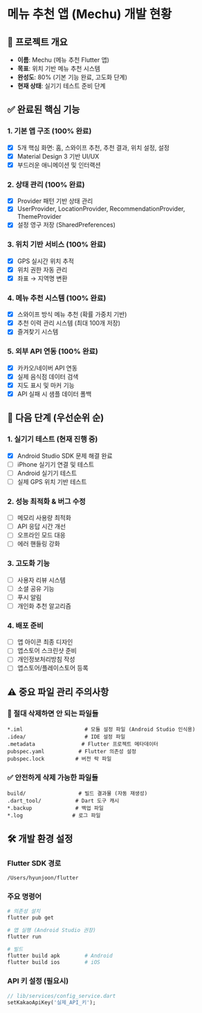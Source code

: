 # 메뉴 추천 앱 (Mechu) 개발 현황

## 🎯 프로젝트 개요
- **이름**: Mechu (메뉴 추천 Flutter 앱)
- **목표**: 위치 기반 메뉴 추천 시스템
- **완성도**: 80% (기본 기능 완료, 고도화 단계)
- **현재 상태**: 실기기 테스트 준비 단계

## ✅ 완료된 핵심 기능
### 1. 기본 앱 구조 (100% 완료)
- [x] 5개 핵심 화면: 홈, 스와이프 추천, 추천 결과, 위치 설정, 설정
- [x] Material Design 3 기반 UI/UX
- [x] 부드러운 애니메이션 및 인터랙션

### 2. 상태 관리 (100% 완료)  
- [x] Provider 패턴 기반 상태 관리
- [x] UserProvider, LocationProvider, RecommendationProvider, ThemeProvider
- [x] 설정 영구 저장 (SharedPreferences)

### 3. 위치 기반 서비스 (100% 완료)
- [x] GPS 실시간 위치 추적
- [x] 위치 권한 자동 관리
- [x] 좌표 → 지역명 변환

### 4. 메뉴 추천 시스템 (100% 완료)
- [x] 스와이프 방식 메뉴 추천 (확률 가중치 기반)
- [x] 추천 이력 관리 시스템 (최대 100개 저장)
- [x] 즐겨찾기 시스템

### 5. 외부 API 연동 (100% 완료)
- [x] 카카오/네이버 API 연동
- [x] 실제 음식점 데이터 검색
- [x] 지도 표시 및 마커 기능
- [x] API 실패 시 샘플 데이터 폴백

## 🎯 다음 단계 (우선순위 순)

### 1. 실기기 테스트 (현재 진행 중)
- [x] Android Studio SDK 문제 해결 완료
- [ ] iPhone 실기기 연결 및 테스트
- [ ] Android 실기기 테스트
- [ ] 실제 GPS 위치 기반 테스트

### 2. 성능 최적화 & 버그 수정
- [ ] 메모리 사용량 최적화
- [ ] API 응답 시간 개선
- [ ] 오프라인 모드 대응
- [ ] 에러 핸들링 강화

### 3. 고도화 기능
- [ ] 사용자 리뷰 시스템
- [ ] 소셜 공유 기능
- [ ] 푸시 알림
- [ ] 개인화 추천 알고리즘

### 4. 배포 준비
- [ ] 앱 아이콘 최종 디자인
- [ ] 앱스토어 스크린샷 준비
- [ ] 개인정보처리방침 작성
- [ ] 앱스토어/플레이스토어 등록

## ⚠️ 중요 파일 관리 주의사항

### 🚫 절대 삭제하면 안 되는 파일들
```
*.iml                    # 모듈 설정 파일 (Android Studio 인식용)
.idea/                   # IDE 설정 파일
.metadata               # Flutter 프로젝트 메타데이터
pubspec.yaml           # Flutter 의존성 설정
pubspec.lock          # 버전 락 파일
```

### ✅ 안전하게 삭제 가능한 파일들
```
build/                 # 빌드 결과물 (자동 재생성)
.dart_tool/           # Dart 도구 캐시
*.backup              # 백업 파일
*.log                # 로그 파일
```

## 🛠 개발 환경 설정

### Flutter SDK 경로
```
/Users/hyunjoon/flutter
```

### 주요 명령어
```bash
# 의존성 설치
flutter pub get

# 앱 실행 (Android Studio 권장)
flutter run

# 빌드
flutter build apk        # Android
flutter build ios        # iOS
```

### API 키 설정 (필요시)
```dart
// lib/services/config_service.dart
setKakaoApiKey('실제_API_키');
```